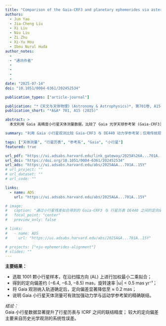 ```yaml
---
title: "Comparison of the Gaia-CRF3 and planetary ephemerides via asteroid observations"
authors:
  - Jun Yao
  - Jia-Cheng Liu
  - Xi Liu
  - Niu Liu
  - Zi Zhu
  - Xi-Yu Hou
  - Ibnu Nurul Huda
author_notes:
  - 
  - "通讯作者"
  - 
  - 
  - 
  - 
date: "2025-07-14"
doi: "10.1051/0004-6361/202452534"

publication_types: ["article-journal"]

publication: "*《天文与天体物理》(Astronomy & Astrophysics)*, 第701卷, A15 (2025)"
publication_short: "*A&A* 701, A15 (2025)"

abstract: >
  本文利用 Gaia 高精度小行星天体测量数据，比较了 Gaia 光学天球参考架 (Gaia-CRF3)与由 JPL 行星历表定义的动力学参考架之间的定向差异。基于 1001 颗高质量观测小行星的样本，沿扫描方向（AL）的残差拟合结果显示，在赤道坐标系中存在约 10 mas 的定向偏差，各分量旋转速率低于 0.5 mas yr⁻¹。通过迭代拟合与不同样本检验验证了结果的稳健性。当将 Gaia 观测纳入轨道确定后，定向偏差降至约 0.2 mas，表明历史小行星光学观测及其参考星表系统性误差是造成较大偏差的主要原因。

summary: "利用 Gaia 小行星观测比较 Gaia-CRF3 与 DE440 动力学参考架；仅用传统观测时偏差约 10 mas，加入 Gaia 数据后降至 0.2 mas。"

tags: ["天体测量", "行星历表", "参考系", "Gaia", "小行星"]
featured: true

url_pdf: "https://ui.adsabs.harvard.edu/link_gateway/2025A%26A...701A..15Y/PUB_PDF"
url_doi: "https://doi.org/10.1051/0004-6361/202452534"
url_ads: "https://ui.adsabs.harvard.edu/abs/2025A&A...701A..15Y"
# url_project: ""
# url_dataset: ""
# url_code: ""

links:
  - name: ADS
    url: "https://ui.adsabs.harvard.edu/abs/2025A&A...701A..15Y"

# image:
#   caption: "通过小行星残差拟合得到的 Gaia-CRF3 与 行星历表 DE440 之间的定向偏差（约 10 mas）。"
#   focal_point: "center"
#   preview_only: false

# links:
#   - name: ADS
#     url: "https://ui.adsabs.harvard.edu/abs/2025A&A...701A..15Y"

# projects: ["nju-ephemerides-alignment"]
# slides: ""
---
```


**主要结果：**

- 选取 1001 颗小行星样本，在沿扫描方向 (AL) 上进行加权最小二乘拟合；  
- 得到的定向偏差约 (−6.4, −6.3, −8.5) mas，旋转速率 |ω| < 0.5 mas yr⁻¹；  
- 将 Gaia 观测纳入轨道确定后，定向偏差显著降低至 ≈ 0.2 mas；  
- 说明 Gaia 小行星天体测量可有效加强动力学与运动学参考架的精确联结。  

*结论：*  
Gaia 小行星数据显著提升了行星历表与 ICRF 之间的联结精度；
较大的定向偏差主要来自历史光学观测的系统性误差。

